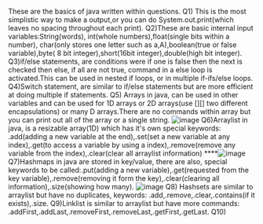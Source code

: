 These are the basics of java written within questions.
Q1) This is the most simplistic way to make a output,or you can do System.out.print(which leaves no spacing throughout each print).
Q2)These are basic internal input variables:String(words), int(whole numbers),float(single bits within a number), char(only stores one letter such as a,A),boolean(true or false variable),byte( 8 bit integer),short(16bit integer),double(high bit integer).
Q3)if/else statements, are conditions were if one is false then the next is checked then else, if all are not true, command in a else loop is activated.This can be used in nested if loops, or in multiple if-ifs/else loops.
Q4)Switch statement, are similar to if/else statements but are more efficient at doing multiple if statements.
Q5) Arrays in java, can be used in other variables and can be used for 1D arrays or 2D arrays(use [][] two different encapsulations) or many D arrays.There are no commands within array but you can print out all of the array or a single string.
![image](https://github.com/user-attachments/assets/da980dbe-58cb-4fcb-ac37-d555fdb16a57)
Q6)Arraylist in java, is a resizable array(1D) which has it's own special keywords: .add(adding a new variable at the end),.set(set a new variable at any index),.get(to access a variable by using a index),.remove(remove any variable from the index),.clear(clear all arraylist information)
****![image](https://github.com/user-attachments/assets/134892ef-f525-49bb-ab4f-24df2b091fca)
Q7)Hashmaps in java are stored in key/value, there are also, special keywords to be called:.put(adding a new variable),.get(requested from the key variable),.remove(removing it form the key),.clear(clearing all information),.size(showing how many).
![image](https://github.com/user-attachments/assets/81af8d73-2093-4485-b25f-4414eb6091c3)
Q8) Hashsets are similar to arraylist but have no duplicates, keywords: .add,.remove,.clear,.contains(if it exists),.size.
Q9)Linklist is similar to arraylist but have more commands: .addFirst,.addLast,.removeFirst,.removeLast,.getFirst,.getLast.
Q10)

